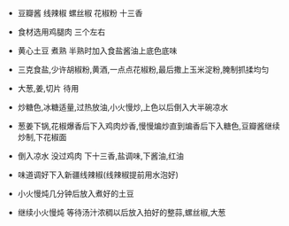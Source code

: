 * 豆瓣酱 线辣椒 螺丝椒 花椒粉 十三香 


* 食材选用鸡腿肉 三个左右
* 黄心土豆 煮熟 半熟时加入食盐酱油上底色底味
* 三克食盐,少许胡椒粉,黄酒,一点点花椒粉,最后撒上玉米淀粉,腌制抓揉均匀
* 大葱,姜,切片 待用
* 炒糖色,冰糖适量,过热放油,小火慢炒,上色以后倒入大半碗凉水
* 葱姜下锅,花椒爆香后下入鸡肉炒香,慢慢煸炒直到煸香后下入糖色,豆瓣酱继续炒制,下花椒面
* 倒入凉水 没过鸡肉 下十三香,盐调味,下酱油,红油
* 味道调好下入新疆线辣椒(线辣椒提前用水泡好) 
* 小火慢炖几分钟后放入煮好的土豆
* 继续小火慢炖 等待汤汁浓稠以后放入拍好的整蒜,螺丝椒,大葱
 